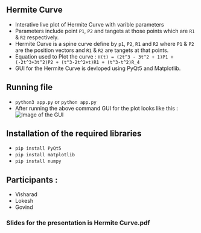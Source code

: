 ## Hermite Curve
 
 - Interative live plot of Hermite Curve with varible parameters
 - Parameters include point `P1`, `P2` and tangets at those points which are `R1` & `R2` respectively.
 - Hermite Curve is a spine curve define by `p1`, `P2`, `R1` and `R2` where `P1` & `P2` are the position vectors and `R1` & `R2` are tangets at that points.
 - Equation used to Plot the curve : `H(t) = (2t^3 - 3t^2 + 1)P1 + (-2t^3+3t^2)P2 + (t^3-2t^2+t)R1 + (t^3-t^2)R_4`
 - GUI for the Hermite Curve is devloped using PyQt5 and Matplotlib.
 
## Running file
- `python3 app.py` or `python app.py`
- After running the above command GUI for the plot looks like this :
![Image of the GUI](hermite.png)

## Installation of the required libraries
- `pip install PyQt5`
- `pip install matplotlib`
- `pip install numpy`

## Participants :
- Visharad
- Lokesh
- Govind

### Slides for the presentation is Hermite Curve.pdf
